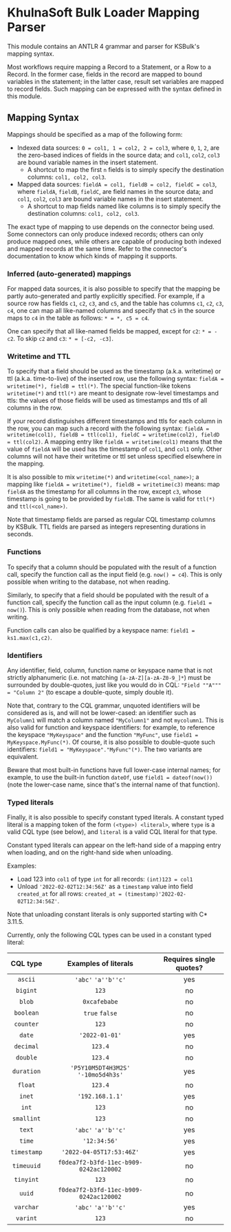 # KhulnaSoft Bulk Loader Mapping Parser

This module contains an ANTLR 4 grammar and parser for KSBulk's mapping syntax.

Most workflows require mapping a Record to a Statement, or a Row to a Record. In the former case,
fields in the record are mapped to bound variables in the statement; in the latter case, result
set variables are mapped to record fields. Such mapping can be expressed with the syntax defined
in this module.

## Mapping Syntax
    
Mappings should be specified as a map of the following form:

- Indexed data sources: `0 = col1, 1 = col2, 2 = col3`, where `0`, `1`, `2`, are the zero-based 
  indices of fields in the source data; and `col1`, `col2`, `col3` are bound variable names in the 
  insert statement.
    - A shortcut to map the first `n` fields is to simply specify the destination columns: 
    `col1, col2, col3`.
- Mapped data sources: `fieldA = col1, fieldB = col2, fieldC = col3`, where `fieldA`, `fieldB`, 
  `fieldC`, are field names in the source data; and `col1`, `col2`, `col3` are bound variable names 
  in the insert statement.
    - A shortcut to map fields named like columns is to simply specify the destination columns: 
    `col1, col2, col3`.

The exact type of mapping to use depends on the connector being used. Some connectors can only 
produce indexed records; others can only produce mapped ones, while others are capable of producing 
both indexed and mapped records at the same time. Refer to the connector's documentation to know 
which kinds of mapping it supports.

### Inferred (auto-generated) mappings

For mapped data sources, it is also possible to specify that the mapping be partly auto-generated
and partly explicitly specified. For example, if a source row has fields `c1`, `c2`, `c3`, and `c5`,
and the table has columns `c1`, `c2`, `c3`, `c4`, one can map all like-named columns and specify
that `c5` in the source maps to `c4` in the table as follows: `* = *, c5 = c4`.

One can specify that all like-named fields be mapped, except for `c2`: `* = -c2`. To skip `c2` and
`c3`: `* = [-c2, -c3]`.

### Writetime and TTL

To specify that a field should be used as the timestamp (a.k.a. writetime) or ttl (a.k.a.
time-to-live) of the inserted row, use the following syntax: `fieldA = writetime(*), fieldB =
ttl(*)`. The special function-like tokens `writetime(*)` and `ttl(*)` are meant to designate
row-level timestamps and ttls: the values of those fields will be used as timestamps and ttls of all
columns in the row.

If your record distinguishes different timestamps and ttls for each column in the row, you can map
such a record with the following syntax: `fieldA = writetime(col1), fieldB = ttl(col1), fieldC =
writetime(col2), fieldD = ttl(col2)`. A mapping entry like `fieldA = writetime(col1)` means that the
value of `fieldA` will be used has the timestamp of `col1`, and `col1` only. Other columns will not
have their writetime or ttl set unless specified elsewhere in the mapping.

It is also possible to mix `writetime(*)` and `writetime(<col_name>)`; a mapping like `fieldA =
writetime(*), fieldB = writetime(c3)` means: map `fieldA` as the timestamp for all columns in the
row, except `c3`, whose timestamp is going to be provided by `fieldB`. The same is valid for
`ttl(*)` and `ttl(<col_name>)`.

Note that timestamp fields are parsed as regular CQL timestamp columns by KSBulk. TTL fields are 
parsed as integers representing durations in seconds.

### Functions

To specify that a column should be populated with the result of a function call, specify the 
function call as the input field (e.g. `now() = c4`). This is only possible when writing to the
database, not when reading. 

Similarly, to specify that a field should be populated with the result of a function call, specify 
the function call as the input column (e.g. `field1 = now()`). This is only possible when reading
from the database, not when writing. 

Function calls can also be qualified by a keyspace name: `field1 = ks1.max(c1,c2)`.

### Identifiers

Any identifier, field, column, function name or keyspace name that is not strictly alphanumeric
(i.e. not matching `[a-zA-Z][a-zA-Z0-9_]*`) must be surrounded by double-quotes, just like you would
do in CQL: `"Field ""A""" = "Column 2"` (to escape a double-quote, simply double it).

Note that, contrary to the CQL grammar, unquoted identifiers will be considered as is, and will not
be lower-cased: an identifier such as `MyColumn1` will match a column named `"MyColumn1"` and not
`mycolumn1`. This is also valid for function and keyspace identifiers: for example, to reference the
keyspace `"MyKeyspace"` and the function `"MyFunc"`, use `field1 = MyKeyspace.MyFunc(*)`.  Of
course, it is also possible to double-quote such identifiers: `field1 = "MyKeyspace"."MyFunc"(*)`.
The two variants are equivalent.

Beware that most built-in functions have full lower-case internal names; for example, to use the
built-in function `dateOf`, use `field1 = dateof(now())` (note the lower-case name, since that's the
internal name of that function).

### Typed literals

Finally, it is also possible to specify constant typed literals. A constant typed literal is a
mapping token of the form `(<type>) <literal>`, where `type` is a valid CQL type (see below), and
`literal` is a valid CQL literal for that type. 

Constant typed literals can appear on the left-hand side of a mapping entry when loading, and on the
right-hand side when unloading.

Examples:

* Load 123 into `col1` of type `int` for all records: `(int)123 = col1`
* Unload `'2022-02-02T12:34:56Z'` as a `timestamp` value into field `created_at` for all rows:
  `created_at = (timestamp)'2022-02-02T12:34:56Z'`.

Note that unloading constant literals is only supported starting with C* 3.11.5.

Currently, only the following CQL types can be used in a constant typed literal:

|  CQL type   |          Examples of literals          | Requires single quotes? |
|:-----------:|:--------------------------------------:|:-----------------------:|
|   `ascii`   |          `'abc'` `'a''b''c'`           |           yes           |
|  `bigint`   |                 `123`                  |           no            |
|   `blob`    |              `0xcafebabe`              |           no            |
|  `boolean`  |             `true` `false`             |           no            |
|  `counter`  |                 `123`                  |           no            |
|   `date`    |             `'2022-01-01'`             |           yes           |
|  `decimal`  |                `123.4`                 |           no            |
|  `double`   |                `123.4`                 |           no            |
| `duration`  |  `'P5Y10M5DT4H3M2S'` `'-10mo5d4h3s'`   |           yes           |
|   `float`   |                `123.4`                 |           no            |
|   `inet`    |            `'192.168.1.1'`             |           yes           |
|    `int`    |                 `123`                  |           no            |
| `smallint`  |                 `123`                  |           no            |
|   `text`    |          `'abc'` `'a''b''c'`           |           yes           |
|   `time`    |              `'12:34:56'`              |           yes           |
| `timestamp` |        `'2022-04-05T17:53:46Z'`        |           yes           |
| `timeuuid`  | `f0dea7f2-b3fd-11ec-b909-0242ac120002` |           no            |
|  `tinyint`  |                 `123`                  |           no            |
|   `uuid`    | `f0dea7f2-b3fd-11ec-b909-0242ac120002` |           no            |
|  `varchar`  |          `'abc'` `'a''b''c'`           |           yes           |
|  `varint`   |                 `123`                  |           no            |
